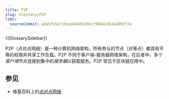 ```yaml
---
title: P2P
slug: Glossary/P2P
l10n:
  sourceCommit: ada5fa5ef15eadd44b549ecf906423b4a2092f34
---
```


{{GlossarySidebar}}

P2P（点对点网络）是一种计算机网络架构，所有参与的节点（对等点）都具有平等的权限并共享工作负载。P2P 不同于客户端-服务器网络架构，在后者中，多个*客户端*节点连接到集中的*服务器*以获取服务。P2P 常见于区块链应用中。

## 参见

- 维基百科上的[点对点网络
  ](https://en.wikipedia.org/wiki/對等網路)
